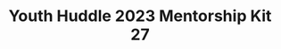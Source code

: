 ---
title: Youth Huddle 2023 Mentorship Kit 27
redirect_to: https://drive.google.com/drive/u/1/folders/1j9HhRIvX-c91xymfj9xuvLAQ63xo3bcZ
redirect_from: 
  - /YH23Kit-LoisT
  - /yh23kit-loist
---